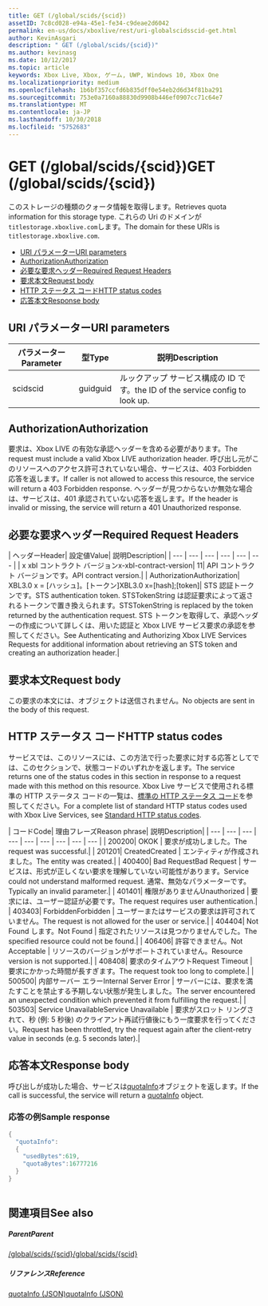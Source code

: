 ```yaml
---
title: GET (/global/scids/{scid})
assetID: 7c8cd028-e94a-45e1-fe34-c9deae2d6042
permalink: en-us/docs/xboxlive/rest/uri-globalscidsscid-get.html
author: KevinAsgari
description: " GET (/global/scids/{scid})"
ms.author: kevinasg
ms.date: 10/12/2017
ms.topic: article
keywords: Xbox Live, Xbox, ゲーム, UWP, Windows 10, Xbox One
ms.localizationpriority: medium
ms.openlocfilehash: 1b6bf357ccfd6b835dff0e54eb2d6d34f81ba291
ms.sourcegitcommit: 753e0a7160a88830d9908b446ef0907cc71c64e7
ms.translationtype: MT
ms.contentlocale: ja-JP
ms.lasthandoff: 10/30/2018
ms.locfileid: "5752683"
---
```

# <a name="get-globalscidsscid"></a><span data-ttu-id="9d68e-104">GET (/global/scids/{scid})</span><span class="sxs-lookup"><span data-stu-id="9d68e-104">GET (/global/scids/{scid})</span></span>
<span data-ttu-id="9d68e-105">このストレージの種類のクォータ情報を取得します。</span><span class="sxs-lookup"><span data-stu-id="9d68e-105">Retrieves quota information for this storage type.</span></span> <span data-ttu-id="9d68e-106">これらの Uri のドメインが`titlestorage.xboxlive.com`します。</span><span class="sxs-lookup"><span data-stu-id="9d68e-106">The domain for these URIs is `titlestorage.xboxlive.com`.</span></span>
 
  * [<span data-ttu-id="9d68e-107">URI パラメーター</span><span class="sxs-lookup"><span data-stu-id="9d68e-107">URI parameters</span></span>](#ID4EX)
  * [<span data-ttu-id="9d68e-108">Authorization</span><span class="sxs-lookup"><span data-stu-id="9d68e-108">Authorization</span></span>](#ID4ECB)
  * [<span data-ttu-id="9d68e-109">必要な要求ヘッダー</span><span class="sxs-lookup"><span data-stu-id="9d68e-109">Required Request Headers</span></span>](#ID4ENB)
  * [<span data-ttu-id="9d68e-110">要求本文</span><span class="sxs-lookup"><span data-stu-id="9d68e-110">Request body</span></span>](#ID4EWC)
  * [<span data-ttu-id="9d68e-111">HTTP ステータス コード</span><span class="sxs-lookup"><span data-stu-id="9d68e-111">HTTP status codes</span></span>](#ID4EBD)
  * [<span data-ttu-id="9d68e-112">応答本文</span><span class="sxs-lookup"><span data-stu-id="9d68e-112">Response body</span></span>](#ID4EUAAC)
 
<a id="ID4EX"></a>

 
## <a name="uri-parameters"></a><span data-ttu-id="9d68e-113">URI パラメーター</span><span class="sxs-lookup"><span data-stu-id="9d68e-113">URI parameters</span></span>
 
| <span data-ttu-id="9d68e-114">パラメーター</span><span class="sxs-lookup"><span data-stu-id="9d68e-114">Parameter</span></span>| <span data-ttu-id="9d68e-115">型</span><span class="sxs-lookup"><span data-stu-id="9d68e-115">Type</span></span>| <span data-ttu-id="9d68e-116">説明</span><span class="sxs-lookup"><span data-stu-id="9d68e-116">Description</span></span>| 
| --- | --- | --- | 
| <span data-ttu-id="9d68e-117">scid</span><span class="sxs-lookup"><span data-stu-id="9d68e-117">scid</span></span>| <span data-ttu-id="9d68e-118">guid</span><span class="sxs-lookup"><span data-stu-id="9d68e-118">guid</span></span>| <span data-ttu-id="9d68e-119">ルックアップ サービス構成の ID です。</span><span class="sxs-lookup"><span data-stu-id="9d68e-119">the ID of the service config to look up.</span></span>| 
  
<a id="ID4ECB"></a>

 
## <a name="authorization"></a><span data-ttu-id="9d68e-120">Authorization</span><span class="sxs-lookup"><span data-stu-id="9d68e-120">Authorization</span></span>
 
<span data-ttu-id="9d68e-121">要求は、Xbox LIVE の有効な承認ヘッダーを含める必要があります。</span><span class="sxs-lookup"><span data-stu-id="9d68e-121">The request must include a valid Xbox LIVE authorization header.</span></span> <span data-ttu-id="9d68e-122">呼び出し元がこのリソースへのアクセス許可されていない場合、サービスは、403 Forbidden 応答を返します。</span><span class="sxs-lookup"><span data-stu-id="9d68e-122">If caller is not allowed to access this resource, the service will return a 403 Forbidden response.</span></span> <span data-ttu-id="9d68e-123">ヘッダーが見つからないか無効な場合は、サービスは、401 承認されていない応答を返します。</span><span class="sxs-lookup"><span data-stu-id="9d68e-123">If the header is invalid or missing, the service will return a 401 Unauthorized response.</span></span> 
  
<a id="ID4ENB"></a>

 
## <a name="required-request-headers"></a><span data-ttu-id="9d68e-124">必要な要求ヘッダー</span><span class="sxs-lookup"><span data-stu-id="9d68e-124">Required Request Headers</span></span>
 
| <span data-ttu-id="9d68e-125">ヘッダー</span><span class="sxs-lookup"><span data-stu-id="9d68e-125">Header</span></span>| <span data-ttu-id="9d68e-126">設定値</span><span class="sxs-lookup"><span data-stu-id="9d68e-126">Value</span></span>| <span data-ttu-id="9d68e-127">説明</span><span class="sxs-lookup"><span data-stu-id="9d68e-127">Description</span></span>| 
| --- | --- | --- | --- | --- | --- | 
| <span data-ttu-id="9d68e-128">x xbl コントラクト バージョン</span><span class="sxs-lookup"><span data-stu-id="9d68e-128">x-xbl-contract-version</span></span>| <span data-ttu-id="9d68e-129">1</span><span class="sxs-lookup"><span data-stu-id="9d68e-129">1</span></span>| <span data-ttu-id="9d68e-130">API コントラクト バージョンです。</span><span class="sxs-lookup"><span data-stu-id="9d68e-130">API contract version.</span></span>| 
| <span data-ttu-id="9d68e-131">Authorization</span><span class="sxs-lookup"><span data-stu-id="9d68e-131">Authorization</span></span>| <span data-ttu-id="9d68e-132">XBL3.0 x = [ハッシュ]。[トークン]</span><span class="sxs-lookup"><span data-stu-id="9d68e-132">XBL3.0 x=[hash];[token]</span></span>| <span data-ttu-id="9d68e-133">STS 認証トークンです。</span><span class="sxs-lookup"><span data-stu-id="9d68e-133">STS authentication token.</span></span> <span data-ttu-id="9d68e-134">STSTokenString は認証要求によって返されるトークンで置き換えられます。</span><span class="sxs-lookup"><span data-stu-id="9d68e-134">STSTokenString is replaced by the token returned by the authentication request.</span></span> <span data-ttu-id="9d68e-135">STS トークンを取得して、承認ヘッダーの作成について詳しくは、用いた認証と Xbox LIVE サービス要求の承認を参照してください。</span><span class="sxs-lookup"><span data-stu-id="9d68e-135">See Authenticating and Authorizing Xbox LIVE Services Requests for additional information about retrieving an STS token and creating an authorization header.</span></span>| 
  
<a id="ID4EWC"></a>

 
## <a name="request-body"></a><span data-ttu-id="9d68e-136">要求本文</span><span class="sxs-lookup"><span data-stu-id="9d68e-136">Request body</span></span>
 
<span data-ttu-id="9d68e-137">この要求の本文には、オブジェクトは送信されません。</span><span class="sxs-lookup"><span data-stu-id="9d68e-137">No objects are sent in the body of this request.</span></span>
  
<a id="ID4EBD"></a>

 
## <a name="http-status-codes"></a><span data-ttu-id="9d68e-138">HTTP ステータス コード</span><span class="sxs-lookup"><span data-stu-id="9d68e-138">HTTP status codes</span></span> 
 
<span data-ttu-id="9d68e-139">サービスでは、このリソースには、この方法で行った要求に対する応答としてでは、このセクションで、状態コードのいずれかを返します。</span><span class="sxs-lookup"><span data-stu-id="9d68e-139">The service returns one of the status codes in this section in response to a request made with this method on this resource.</span></span> <span data-ttu-id="9d68e-140">Xbox Live サービスで使用される標準の HTTP ステータス コードの一覧は、[標準の HTTP ステータス コード](../../additional/httpstatuscodes.md)を参照してください。</span><span class="sxs-lookup"><span data-stu-id="9d68e-140">For a complete list of standard HTTP status codes used with Xbox Live Services, see [Standard HTTP status codes](../../additional/httpstatuscodes.md).</span></span>
 
| <span data-ttu-id="9d68e-141">コード</span><span class="sxs-lookup"><span data-stu-id="9d68e-141">Code</span></span>| <span data-ttu-id="9d68e-142">理由フレーズ</span><span class="sxs-lookup"><span data-stu-id="9d68e-142">Reason phrase</span></span>| <span data-ttu-id="9d68e-143">説明</span><span class="sxs-lookup"><span data-stu-id="9d68e-143">Description</span></span>| 
| --- | --- | --- | --- | --- | --- | --- | --- | --- | 
| <span data-ttu-id="9d68e-144">200</span><span class="sxs-lookup"><span data-stu-id="9d68e-144">200</span></span>| <span data-ttu-id="9d68e-145">OK</span><span class="sxs-lookup"><span data-stu-id="9d68e-145">OK</span></span> | <span data-ttu-id="9d68e-146">要求が成功しました。</span><span class="sxs-lookup"><span data-stu-id="9d68e-146">The request was successful.</span></span>| 
| <span data-ttu-id="9d68e-147">201</span><span class="sxs-lookup"><span data-stu-id="9d68e-147">201</span></span>| <span data-ttu-id="9d68e-148">Created</span><span class="sxs-lookup"><span data-stu-id="9d68e-148">Created</span></span> | <span data-ttu-id="9d68e-149">エンティティが作成されました。</span><span class="sxs-lookup"><span data-stu-id="9d68e-149">The entity was created.</span></span>| 
| <span data-ttu-id="9d68e-150">400</span><span class="sxs-lookup"><span data-stu-id="9d68e-150">400</span></span>| <span data-ttu-id="9d68e-151">Bad Request</span><span class="sxs-lookup"><span data-stu-id="9d68e-151">Bad Request</span></span> | <span data-ttu-id="9d68e-152">サービスは、形式が正しくない要求を理解していない可能性があります。</span><span class="sxs-lookup"><span data-stu-id="9d68e-152">Service could not understand malformed request.</span></span> <span data-ttu-id="9d68e-153">通常、無効なパラメーターです。</span><span class="sxs-lookup"><span data-stu-id="9d68e-153">Typically an invalid parameter.</span></span>| 
| <span data-ttu-id="9d68e-154">401</span><span class="sxs-lookup"><span data-stu-id="9d68e-154">401</span></span>| <span data-ttu-id="9d68e-155">権限がありません</span><span class="sxs-lookup"><span data-stu-id="9d68e-155">Unauthorized</span></span> | <span data-ttu-id="9d68e-156">要求には、ユーザー認証が必要です。</span><span class="sxs-lookup"><span data-stu-id="9d68e-156">The request requires user authentication.</span></span>| 
| <span data-ttu-id="9d68e-157">403</span><span class="sxs-lookup"><span data-stu-id="9d68e-157">403</span></span>| <span data-ttu-id="9d68e-158">Forbidden</span><span class="sxs-lookup"><span data-stu-id="9d68e-158">Forbidden</span></span> | <span data-ttu-id="9d68e-159">ユーザーまたはサービスの要求は許可されていません。</span><span class="sxs-lookup"><span data-stu-id="9d68e-159">The request is not allowed for the user or service.</span></span>| 
| <span data-ttu-id="9d68e-160">404</span><span class="sxs-lookup"><span data-stu-id="9d68e-160">404</span></span>| <span data-ttu-id="9d68e-161">Not Found します。</span><span class="sxs-lookup"><span data-stu-id="9d68e-161">Not Found</span></span> | <span data-ttu-id="9d68e-162">指定されたリソースは見つかりませんでした。</span><span class="sxs-lookup"><span data-stu-id="9d68e-162">The specified resource could not be found.</span></span>| 
| <span data-ttu-id="9d68e-163">406</span><span class="sxs-lookup"><span data-stu-id="9d68e-163">406</span></span>| <span data-ttu-id="9d68e-164">許容できません。</span><span class="sxs-lookup"><span data-stu-id="9d68e-164">Not Acceptable</span></span> | <span data-ttu-id="9d68e-165">リソースのバージョンがサポートされていません。</span><span class="sxs-lookup"><span data-stu-id="9d68e-165">Resource version is not supported.</span></span>| 
| <span data-ttu-id="9d68e-166">408</span><span class="sxs-lookup"><span data-stu-id="9d68e-166">408</span></span>| <span data-ttu-id="9d68e-167">要求のタイムアウト</span><span class="sxs-lookup"><span data-stu-id="9d68e-167">Request Timeout</span></span> | <span data-ttu-id="9d68e-168">要求にかかった時間が長すぎます。</span><span class="sxs-lookup"><span data-stu-id="9d68e-168">The request took too long to complete.</span></span>| 
| <span data-ttu-id="9d68e-169">500</span><span class="sxs-lookup"><span data-stu-id="9d68e-169">500</span></span>| <span data-ttu-id="9d68e-170">内部サーバー エラー</span><span class="sxs-lookup"><span data-stu-id="9d68e-170">Internal Server Error</span></span> | <span data-ttu-id="9d68e-171">サーバーには、要求を満たすことを禁止する予期しない状態が発生しました。</span><span class="sxs-lookup"><span data-stu-id="9d68e-171">The server encountered an unexpected condition which prevented it from fulfilling the request.</span></span>| 
| <span data-ttu-id="9d68e-172">503</span><span class="sxs-lookup"><span data-stu-id="9d68e-172">503</span></span>| <span data-ttu-id="9d68e-173">Service Unavailable</span><span class="sxs-lookup"><span data-stu-id="9d68e-173">Service Unavailable</span></span> | <span data-ttu-id="9d68e-174">要求がスロット リングされて、秒 (例: 5 秒後) のクライアント再試行値後にもう一度要求を行ってください。</span><span class="sxs-lookup"><span data-stu-id="9d68e-174">Request has been throttled, try the request again after the client-retry value in seconds (e.g. 5 seconds later).</span></span>| 
  
<a id="ID4EUAAC"></a>

 
## <a name="response-body"></a><span data-ttu-id="9d68e-175">応答本文</span><span class="sxs-lookup"><span data-stu-id="9d68e-175">Response body</span></span>
 
<span data-ttu-id="9d68e-176">呼び出しが成功した場合、サービスは[quotaInfo](../../json/json-quota.md)オブジェクトを返します。</span><span class="sxs-lookup"><span data-stu-id="9d68e-176">If the call is successful, the service will return a [quotaInfo](../../json/json-quota.md) object.</span></span> 
 
<a id="ID4ECBAC"></a>

 
### <a name="sample-response"></a><span data-ttu-id="9d68e-177">応答の例</span><span class="sxs-lookup"><span data-stu-id="9d68e-177">Sample response</span></span>
 

```cpp
{
  "quotaInfo":
  {
    "usedBytes":619,
    "quotaBytes":16777216
  }
}
         
```

   
<a id="ID4EOBAC"></a>

 
## <a name="see-also"></a><span data-ttu-id="9d68e-178">関連項目</span><span class="sxs-lookup"><span data-stu-id="9d68e-178">See also</span></span>
 
<a id="ID4EQBAC"></a>

 
##### <a name="parent"></a><span data-ttu-id="9d68e-179">Parent</span><span class="sxs-lookup"><span data-stu-id="9d68e-179">Parent</span></span> 

[<span data-ttu-id="9d68e-180">/global/scids/{scid}</span><span class="sxs-lookup"><span data-stu-id="9d68e-180">/global/scids/{scid}</span></span>](uri-globalscidsscid.md)

  
<a id="ID4E1BAC"></a>

 
##### <a name="reference"></a><span data-ttu-id="9d68e-181">リファレンス</span><span class="sxs-lookup"><span data-stu-id="9d68e-181">Reference</span></span> 

[<span data-ttu-id="9d68e-182">quotaInfo (JSON)</span><span class="sxs-lookup"><span data-stu-id="9d68e-182">quotaInfo (JSON)</span></span>](../../json/json-quota.md)

   